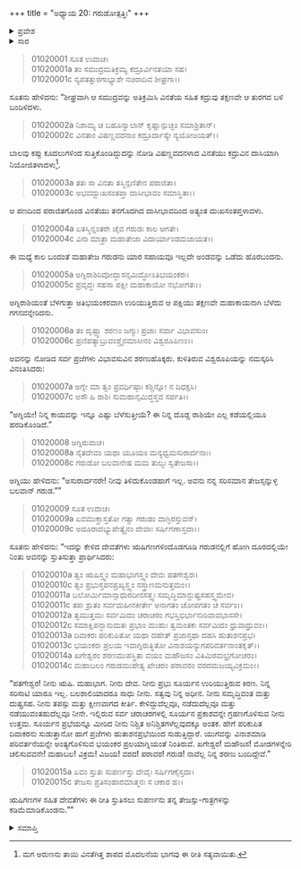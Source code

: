 +++
title = "ಅಧ್ಯಾಯ 20: ಗರುಡೋತ್ಪತ್ತಿಃ"
+++

<details><summary>ಪ್ರವೇಶ</summary>


।।   ಓಂ ಓಂ ನಮೋ ನಾರಾಯಣಾಯ।।   ಶ್ರೀ ವೇದವ್ಯಾಸಾಯ ನಮಃ ।।

ಶ್ರೀ ಕೃಷ್ಣದ್ವೈಪಾಯನ ವೇದವ್ಯಾಸ ವಿರಚಿತ  

**ಶ್ರೀ ಮಹಾಭಾರತ**

**ಆದಿ ಪರ್ವ**

**ಆಸ್ತೀಕ ಪರ್ವ**

**ಅಧ್ಯಾಯ 20**

</details>


<details><summary>ಸಾರ</summary>

ವಿನತೆಯು ಪಣವನ್ನು ಸೋತು ಕದ್ರುವಿನ ದಾಸಿಯಾದುದು (1-2). ಗರುಡನ ಉತ್ಪತ್ತಿ, ದೇವತೆಗಳಿಂದ ಅವನ ಸ್ತುತಿ (3-15).

</details>


> 01020001 ಸೂತ ಉವಾಚ।  
01020001a ತಂ ಸಮುದ್ರಮತಿಕ್ರಮ್ಯ ಕದ್ರೂರ್ವಿನತಯಾ ಸಹ।  
01020001c ನ್ಯಪತತ್ತುರಗಾಭ್ಯಾಶೇ ನಚಿರಾದಿವ ಶೀಘ್ರಗಾ।।

ಸೂತನು ಹೇಳಿದನು: “ಶೀಘ್ರವಾಗಿ ಆ ಸಮುದ್ರವನ್ನು ಅತಿಕ್ರಮಿಸಿ ವಿನತೆಯ ಸಹಿತ ಕದ್ರುವು ತಕ್ಷಣವೇ ಆ ತುರಗದ ಬಳಿ ಬಂದಿಳಿದಳು.

> 01020002a ನಿಶಾಮ್ಯ ಚ ಬಹೂನ್ವಾಲಾನ್ ಕೃಷ್ಣಾನ್ಪುಚ್ಛಂ ಸಮಾಶ್ರಿತಾನ್।  
01020002c ವಿನತಾಂ ವಿಷಣ್ಣವದನಾಂ ಕದ್ರೂರ್ದಾಸ್ಯೇ ನ್ಯಯೋಜಯತ್।।

ಬಾಲವು ಕಪ್ಪು ಕೂದಲುಗಳಿಂದ ಸುತ್ತಿಕೊಂಡಿದ್ದುದನ್ನು ನೋಡಿ ವಿಷಣ್ಣವದನಳಾದ ವಿನತೆಯು ಕದ್ರುವಿನ ದಾಸಿಯಾಗಿ ನಿಯೋಜಿತಳಾದಳು[^1].

> 01020003a ತತಃ ಸಾ ವಿನತಾ ತಸ್ಮಿನ್ಪಣಿತೇನ ಪರಾಜಿತಾ।  
01020003c ಅಭವದ್ದುಃಖಸಂತಪ್ತಾ ದಾಸೀಭಾವಂ ಸಮಾಸ್ಥಿತಾ।।

ಆ ಪಣದಿಂದ ಪರಾಜಿತಗೊಂಡ ವಿನತೆಯು ತನಗೊದಗಿದ ದಾಸೀಭಾವದಿಂದ ಅತ್ಯಂತ ದುಃಖಸಂತಪ್ತಳಾದಳು.

> 01020004a ಏತಸ್ಮಿನ್ನಂತರೇ ಚೈವ ಗರುಡಃ ಕಾಲ ಆಗತೇ।  
01020004c ವಿನಾ ಮಾತ್ರಾ ಮಹಾತೇಜಾ ವಿದಾರ್ಯಾಂಡಮಜಾಯತ।।

ಈ ಮಧ್ಯೆ ಕಾಲ ಬಂದಂತೆ ಮಹಾತೇಜ ಗರುಡನು ಯಾರ ಸಹಾಯವೂ ಇಲ್ಲದೇ ಅಂಡವನ್ನು ಒಡೆದು ಹೊರಬಂದನು.

> 01020005a ಅಗ್ನಿರಾಶಿರಿವೋದ್ಭಾಸನ್ಸಮಿದ್ಧೋಽತಿಭಯಂಕರಃ।  
01020005c ಪ್ರವೃದ್ಧಃ ಸಹಸಾ ಪಕ್ಷೀ ಮಹಾಕಾಯೋ ನಭೋಗತಃ।।

ಅಗ್ನಿರಾಶಿಯಂತೆ ಬೆಳಗುತ್ತಾ ಅತಿಭಯಂಕರವಾಗಿ ಉರಿಯುತ್ತಿರುವ ಆ ಪಕ್ಷಿಯು ತಕ್ಷಣವೇ ಮಹಾಕಾಯನಾಗಿ ಬೆಳೆದು ಗಗನವನ್ನೇರಿದನು.

> 01020006a ತಂ ದೃಷ್ಟ್ವಾ ಶರಣಂ ಜಗ್ಮುಃ ಪ್ರಜಾಃ ಸರ್ವಾ ವಿಭಾವಸುಂ।  
01020006c ಪ್ರಣಿಪತ್ಯಾಬ್ರುವಂಶ್ಚೈನಮಾಸೀನಂ ವಿಶ್ವರೂಪಿಣಂ।।

ಅವನನ್ನು ನೋಡಿದ ಸರ್ವ ಪ್ರಜೆಗಳು ವಿಭಾವಸುವಿನ ಶರಣುಹೊಕ್ಕರು. ಕುಳಿತಿರುವ ವಿಶ್ವರೂಪಿಯನ್ನು ನಮಸ್ಕರಿಸಿ ವಿನಂತಿಸಿದರು:

> 01020007a ಅಗ್ನೇ ಮಾ ತ್ವಂ ಪ್ರವರ್ಧಿಷ್ಠಾಃ ಕಶ್ಚಿನ್ನೋ ನ ದಿಧಕ್ಷಸಿ।  
01020007c ಅಸೌ ಹಿ ರಾಶಿಃ ಸುಮಹಾನ್ಸಮಿದ್ಧಸ್ತವ ಸರ್ಪತಿ।।

“ಅಗ್ನಿಯೇ! ನಿನ್ನ ಕಾಯವನ್ನು ಇನ್ನೂ ಎಷ್ಟು ಬೆಳೆಸುತ್ತೀಯೆ? ಈ ನಿನ್ನ ದೊಡ್ಡ ರಾಶಿಯೇ ಎಲ್ಲ ಕಡೆಯಲ್ಲಿಯೂ ಹರಡಿಕೊಂಡಿದೆ.”

> 01020008 ಅಗ್ನಿರುವಾಚ।  
01020008a ನೈತದೇವಂ ಯಥಾ ಯೂಯಂ ಮನ್ಯಧ್ವಮಸುರಾರ್ದನಾಃ।  
01020008c ಗರುಡೋ ಬಲವಾನೇಷ ಮಮ ತುಲ್ಯಃ ಸ್ವತೇಜಸಾ।।

ಅಗ್ನಿಯು ಹೇಳಿದನು: “ಅಸುರಾರ್ದನರೇ! ನೀವು ತಿಳಿದುಕೊಂಡಹಾಗೆ ಇಲ್ಲ. ಅವನು ನನ್ನ ಸರಿಸಮಾನ ತೇಜಸ್ಸನ್ನುಳ್ಳ ಬಲವಾನ್ ಗರುಡ.””

> 01020009 ಸೂತ ಉವಾಚ।  
01020009a ಏವಮುಕ್ತಾಸ್ತತೋ ಗತ್ವಾ ಗರುಡಂ ವಾಗ್ಭಿರಸ್ತುವನ್।   
01020009c ಅದೂರಾದಭ್ಯುಪೇತ್ಯೈನಂ ದೇವಾಃ ಸರ್ಷಿಗಣಾಸ್ತದಾ।।

ಸೂತನು ಹೇಳಿದನು: “ಇದನ್ನು ಕೇಳಿದ ದೇವತೆಗಳು ಋಷಿಗಣಗಳಿಂದೊಡಗೂಡಿ ಗರುಡನಲ್ಲಿಗೆ ಹೋಗಿ ದೂರದಲ್ಲಿಯೇ ನಿಂತು ಅವನನ್ನು ಸ್ತುತಿಸುತ್ತಾ ಪ್ರಾರ್ಥಿಸಿದರು:

> 01020010a ತ್ವಂ ಋಷಿಸ್ತ್ವಂ ಮಹಾಭಾಗಸ್ತ್ವಂ ದೇವಃ ಪತಗೇಶ್ವರಃ।  
01020010c ತ್ವಂ ಪ್ರಭುಸ್ತಪನಪ್ರಖ್ಯಸ್ತ್ವಂ ನಸ್ತ್ರಾಣಮನುತ್ತಮಂ।।   
01020011a ಬಲೋರ್ಮಿಮಾನ್ಸಾಧುರದೀನಸತ್ತ್ವಃ ಸಮೃದ್ಧಿಮಾನ್ದುಷ್ಪ್ರಸಹಸ್ತ್ವಮೇವ।  
01020011c ತಪಃ ಶ್ರುತಂ ಸರ್ವಮಹೀನಕೀರ್ತೇ ಅನಾಗತಂ ಚೋಪಗತಂ ಚ ಸರ್ವಂ।।  
01020012a ತ್ವಮುತ್ತಮಃ ಸರ್ವಮಿದಂ ಚರಾಚರಂ ಗಭಸ್ತಿಭಿರ್ಭಾನುರಿವಾವಭಾಸಸೇ।  
01020012c ಸಮಾಕ್ಷಿಪನ್ಭಾನುಮತಃ ಪ್ರಭಾಂ ಮುಹುಃ ತ್ವಮಂತಕಃ ಸರ್ವಮಿದಂ ಧ್ರುವಾಧ್ರುವಂ।।  
01020013a ದಿವಾಕರಃ ಪರಿಕುಪಿತೋ ಯಥಾ ದಹೇತ್ ಪ್ರಜಾಸ್ತಥಾ ದಹಸಿ ಹುತಾಶನಪ್ರಭ।  
01020013c ಭಯಂಕರಃ ಪ್ರಲಯ ಇವಾಗ್ನಿರುತ್ಥಿತೋ ವಿನಾಶಯನ್ಯುಗಪರಿವರ್ತನಾಂತಕೃತ್।।  
01020014a ಖಗೇಶ್ವರಂ ಶರಣಮುಪಸ್ಥಿತಾ ವಯಂ ಮಹೌಜಸಂ ವಿತಿಮಿರಮಭ್ರಗೋಚರಂ।  
01020014c ಮಹಾಬಲಂ ಗರುಡಮುಪೇತ್ಯ ಖೇಚರಂ ಪರಾವರಂ ವರದಮಜಯ್ಯವಿಕ್ರಮಂ।।

“ಪತಗೇಶ್ವರ! ನೀನು ಋಷಿ. ಮಹಾಭಾಗ. ನೀನು ದೇವ. ನೀನು ಪ್ರಭು ಸೂರ್ಯನ ಉರಿಯುತ್ತಿರುವ ಕಿರಣ. ನಿನ್ನ ಸರಿಸಾಟಿ ಯಾರೂ ಇಲ್ಲ. ಬಲಶಾಲಿಯಾದರೂ ಸಾಧು ನೀನು. ಸತ್ವವು ನಿನ್ನ ಅಧೀನ. ನೀನು ಸಮೃದ್ಧಿವಂತ ಮತ್ತು ದುಷ್ಪ್ರಸಹ. ನೀನು ತಪಸ್ಸು ಮತ್ತು ಕ್ಷೀಣವಾಗದ ಕೀರ್ತಿ. ಕೇಳಿದ್ದುದೆಲ್ಲವೂ, ನಡೆದುದೆಲ್ಲವೂ ಮತ್ತು ನಡೆಯುವಂತಹುದೆಲ್ಲವೂ ನೀನೇ. ಇಲ್ಲಿರುವ ಸರ್ವ ಚರಾಚರಗಳಲ್ಲಿ ಸೂರ್ಯನ ಪ್ರಕಾಶವನ್ನೇ ಗ್ರಹಣಗೊಳಿಸುವ ನೀನು ಉತ್ತಮ. ಸೂರ್ಯನ ಪ್ರಭೆಯನ್ನೂ ಮೀರಿದ ನೀನು ನಿಶ್ಚಿತ ಅನಿಶ್ಚಿತಗಳೆಲ್ಲವುದಕ್ಕೂ ಅಂತಕ. ಹೇಗೆ ಪರಿಕುಪಿತ ದಿವಾಕರನು ಸುಡುತ್ತಾನೋ ಹಾಗೆ ಪ್ರಜೆಗಳು ಹುತಾಶನಪ್ರಭೆಯಿಂದ ಸುಡುತ್ತಿದ್ದಾರೆ. ಯುಗವನ್ನು ವಿನಾಶಮಾಡಿ ಪರಿವರ್ತನೆಯನ್ನೇ ಅಂತ್ಯಗೊಳಿಸುವ ಭಯಂಕರ ಪ್ರಲಯಾಗ್ನಿಯಂತೆ ನಿಂತಿರುವೆ. ಖಗೇಶ್ವರ! ಮಹೌಜಸ! ಮೋಡಗಳನ್ನೇರಿ ಚಲಿಸುವವನೇ! ಮಹಾಬಲ! ವಿಕ್ರಮ! ವಿಜಯ! ವರದ! ಪರಾವರ! ಗರುಡ! ನಾವೆಲ್ಲ ನಿನ್ನ ಶರಣು ಬಂದಿದ್ದೇವೆ.”

> 01020015a ಏವಂ ಸ್ತುತಃ ಸುಪರ್ಣಸ್ತು ದೇವೈಃ ಸರ್ಷಿಗಣೈಸ್ತದಾ।  
01020015c ತೇಜಸಃ ಪ್ರತಿಸಂಹಾರಮಾತ್ಮನಃ ಸ ಚಕಾರ ಹ।।

ಋಷಿಗಣಗಳ ಸಹಿತ ದೇವತೆಗಳು ಈ ರೀತಿ ಸ್ತುತಿಸಲು ಸುಪರ್ಣನು ತನ್ನ ತೇಜಸ್ಸು-ಗಾತ್ರಗಳನ್ನು ಕಡಿಮೆಮಾಡಿಕೊಂಡನು.””


<details><summary>ಸಮಾಪ್ತಿ</summary>

ಇತಿ ಶ್ರೀ ಮಹಾಭಾರತೇ ಆದಿಪರ್ವಣಿ ಆಸ್ತೀಕಪರ್ವಣಿ ಸೌಪರ್ಣೇ ವಿಂಶೋಽಧ್ಯಾಯಃ।  
ಇದು ಶ್ರೀ ಮಹಾಭಾರತದಲ್ಲಿ ಆದಿಪರ್ವದಲ್ಲಿ ಆಸ್ತೀಕಪರ್ವದಲ್ಲಿ ಸೌಪರ್ಣದಲ್ಲಿ ಇಪ್ಪತ್ತನೆಯ ಅಧ್ಯಾಯವು.

</details>

[^1]: ಮಗ ಅರುಣನು ತಾಯಿ ವಿನತೆಗಿತ್ತ ಶಾಪದ ಮೊದಲನೆಯ ಭಾಗವು ಈ ರೀತಿ ಸತ್ಯವಾಯಿತು.
